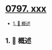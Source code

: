# [0797. xxx](https://github.com/Tdahuyou/TNotes.leetcode/tree/main/notes/0797.%20xxx)

<!-- region:toc -->

- [1. 📝 概述](#1--概述)

<!-- endregion:toc -->

## 1. 📝 概述
